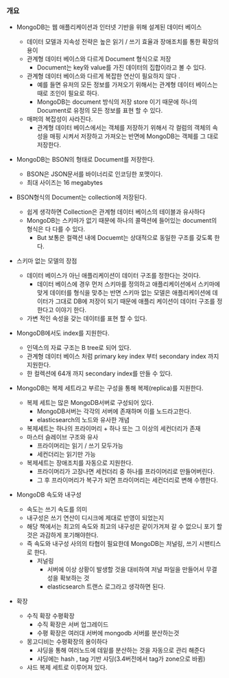 ### 개요

- MongoDB는 웹 애플리케이션과 인터넷 기반을 위해 설계된 데이터 베이스
  - 데이터 모델과 지속성 전략은 높은 읽기 / 쓰기 효율과 장애조치를 통한 확장의 용이
  - 관계형 데이터 베이스와 다르게 Document 형식으로 저장
    - Document는 key와 value를 가진 데이터의 집합이라고 볼 수 있다.
  - 관계형 데이터 베이스와 다르게 복잡한 연산이 필요하지 않다 .
    - 예를 들면 유저의 모든 정보를 가져오기 위해서는 관계형 데이터 베이스는 때로 조인이 필요로 하다.
    - MongoDB는 document 방식의 저장 store 이기 때문에 하나의 Document로 유정의 모든 정보를 표현 할 수 있다.
  - 매퍼의 복잡성이 사라진다.
    - 관계형 데이터 베이스에서는 객체를 저장하기 위해서 각 컬럼의 객체의 속성을 매핑 시켜서 저장하고 가져오는 반면에 MongoDB는 객체를 그 대로 저장한다. 



- MongoDB는 BSON의 형태로 Document를 저장한다.
  - BSON은 JSON문서를 바이너리로 인코딩한 포맷이다.
  - 최대 사이즈는 16 megabytes



- BSON형식의 Document는 collection에 저장된다.
  - 쉽게 생각하면 Collection은 관계형 데이터 베이스의 테이블과 유사하다
  - MongoDB는 스키마가 없기 때문에 하나의 콜랙션에 들어있는 document의 형식은 다 다를 수 있다.
    - But 보통은 컬랙션 내에 Docuemt는 상대적으로 동일한 구조를 갖도록 한다.



- 스키마 없는 모델의 장점
  - 데이터 베이스가 아닌 애플리케이션이 데이터 구조를 정한다는 것이다.
    - 데이터 베이스에 경우 먼저 스키마를 정의하고 애플리케이션에서 스키마에 맞게 데이터를 형식을 맞추는 반면 스키마 없는 모델은 애플리케이션에 데이터가 그대로 DB에 저장이 되기 때문에 애플리 케이션이 데이터 구조를 정한다고 이야기 한다.
  - 가변 적인 속성을 갖는 데이터를 표현 할 수 있다.



- MongoDB에서도 index를 지원한다.
  - 인덱스의 자료 구조는 B tree로 되어 있다.
  - 관계형 데이터 베이스 처럼 primary key index 부터 secondary index 까지 지원한다.
  - 한 컬렉션에 64개 까지 secondary index를 만들 수 있다.



- MongoDB는 복제 세트라고 부르는 구성을 통해 복제(replica)를 지원한다.
  - 복제 세트는 많은 MongoDB서버로 구성되어 있다.
    - MongoDB서버는 각각의 서버에 존재하며 이를 노드라고한다.
    - elasticsearch의 노드와 유사한 개념
  - 복제세트는 하나의 프라이머리  + 하나 또는 그 이상의 세컨더리가 존재
  - 마스터 슬레이브 구조와 유사
    - 프라이머리는 읽기 / 쓰기 모두가능
    - 세컨더리는 읽기만 가능
  - 복제세트는 장애조치를 자동으로 지원한다.
    - 프라이머리가 고장나면 세컨더리 중 하나를 프라이머리로 만들어버린다.
    - 그 후 프라이머리가 복구가 되면 프라이머리는 세컨더리로 변해 수행한다.



- MongoDB 속도와 내구성
  - 속도는 쓰기 속도를 의미
  - 내구성은 쓰기 연산이 디시크에 제대로 반영이 되었는지
  - 해당 책에서는 최고의 속도와 최고의 내구성은 같이가겨져 갈 수 없으니 포기 할것은 과감하게 포기해야한다.
  - 즉 속도와 내구성 사의의 타협이 필요한데 MongoDB는 저널링, 쓰기 시맨티스로 한다.
    - 저널링 
      - 서버에 이상 상황이 발생할 것을 대비하여 저널 파일을 만들어서 무결성을 확보하는 것
      -  elasticsearch 트랜스 로그라고 생각하면 된다.



- 확장
  - 수직 확장 수평확장
    - 수직 확장은 서버 업그레이드
    - 수평 확장은 여러대 서버에 mongodb 서버를 분산하는것
  - 몽고디비는 수평확장의 용이하다
    - 샤딩을 통해 여러노드에 데잍를 분산하는 것을 자동으로 관리 해준다
    - 샤딩에는 hash , tag 기반 샤딩(3.4버전에서 tag가 zone으로 바뀜)
  - 샤드 복제 세트로 이루어져 있다.











